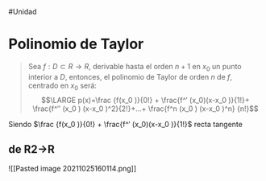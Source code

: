 #Unidad 
# Polinomio de Taylor
> Sea $f :D⊂R→R$, derivable hasta el orden $n+1$ en $x_0$ un punto interior a $D$, entonces, el polinomio de Taylor de orden $n$ de $f$, centrado en $x_0$ será:
>    $$\LARGE p(x)=\frac {f(x_0 )}{0!} + \frac{f^′ (x_0)(x-x_0 )}{1!}+ \frac{f^′′ (x_0 ) (x-x_0 )^2}{2!}+…+ \frac{f^n (x_0 ) (x-x_0 )^n} {n!}$$

Siendo $\frac {f(x_0 )}{0!} + \frac{f^′ (x_0)(x-x_0 )}{1!}$ recta tangente

## de R2->R
![[Pasted image 20211025160114.png]]